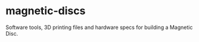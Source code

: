 # magnetic-discs
Software tools, 3D printing files and hardware specs for building a Magnetic Disc. 

